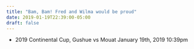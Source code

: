 ```yaml
---
title: "Bam, Bam! Fred and Wilma would be proud"
date: 2019-01-19T22:39:00-05:00
draft: false
---
```

- 2019 Continental Cup, Gushue vs Mouat January 19th, 2019 10:39pm